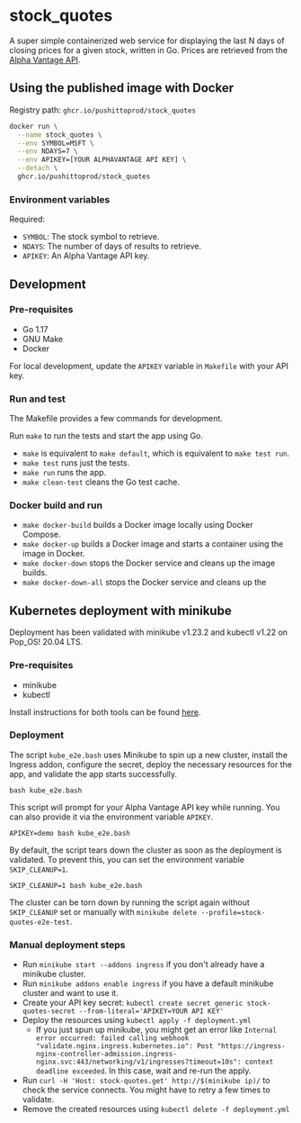 stock_quotes
============

A super simple containerized web service for displaying the last N days of
closing prices for a given stock, written in Go. Prices are retrieved from the
[Alpha Vantage API](https://www.alphavantage.co).

Using the published image with Docker
-------------------------------------

Registry path: `ghcr.io/pushittoprod/stock_quotes`

```sh
docker run \
  --name stock_quotes \
  --env SYMBOL=MSFT \
  --env NDAYS=7 \
  --env APIKEY=[YOUR ALPHAVANTAGE API KEY] \
  --detach \
  ghcr.io/pushittoprod/stock_quotes
```

### Environment variables

Required:

* `SYMBOL`: The stock symbol to retrieve.
* `NDAYS`: The number of days of results to retrieve.
* `APIKEY`: An Alpha Vantage API key.

Development
-----------

### Pre-requisites

* Go 1.17
* GNU Make
* Docker

For local development, update the `APIKEY` variable in `Makefile` with your API
key.

### Run and test

The Makefile provides a few commands for development.

Run `make` to run the tests and start the app using Go. 

* `make` is equivalent to `make default`, which is equivalent to `make test run`.
* `make test` runs just the tests.
* `make run` runs the app.
* `make clean-test` cleans the Go test cache.


### Docker build and run

* `make docker-build` builds a Docker image locally using Docker Compose.
* `make docker-up` builds a Docker image and starts a container using the image in
  Docker.
* `make docker-down` stops the Docker service and cleans up the image builds.
* `make docker-down-all` stops the Docker service and cleans up the 

Kubernetes deployment with minikube
-----------------------------------

Deployment has been validated with minikube v1.23.2 and kubectl v1.22 on Pop_OS!
20.04 LTS.

### Pre-requisites

- minikube
- kubectl

Install instructions for both tools can be found [here](https://kubernetes.io/docs/tasks/tools/).

### Deployment

The script `kube_e2e.bash` uses Minikube to spin up a new cluster, install the
Ingress addon, configure the secret, deploy the necessary resources for the app,
and validate the app starts successfully.

```
bash kube_e2e.bash
```

This script will prompt for your Alpha Vantage API key while running. You can
also provide it via the environment variable `APIKEY`.

```
APIKEY=demo bash kube_e2e.bash
```

By default, the script tears down the cluster as soon as the deployment is
validated. To prevent this, you can set the environment variable
`SKIP_CLEANUP=1`.

```
SKIP_CLEANUP=1 bash kube_e2e.bash
```

The cluster can be torn down by running the script again without `SKIP_CLEANUP`
set or manually with `minikube delete --profile=stock-quotes-e2e-test`.

### Manual deployment steps

- Run `minikube start --addons ingress` if you don't already have a minikube cluster.
- Run `minikube addons enable ingress` if you have a default minikube cluster and want to use it.
- Create your API key secret: `kubectl create secret generic stock-quotes-secret --from-literal='APIKEY=YOUR API KEY'`
- Deploy the resources using `kubectl apply -f deployment.yml`
  - If you just spun up minikube, you might get an error like `Internal error occurred: failed calling webhook "validate.nginx.ingress.kubernetes.io": Post "https://ingress-nginx-controller-admission.ingress-nginx.svc:443/networking/v1/ingresses?timeout=10s": context deadline exceeded`. In this case, wait and re-run the apply.
- Run `curl -H 'Host: stock-quotes.get' http://$(minikube ip)/` to check the service connects. You might have to retry a few times to validate.
- Remove the created resources using `kubectl delete -f deployment.yml`